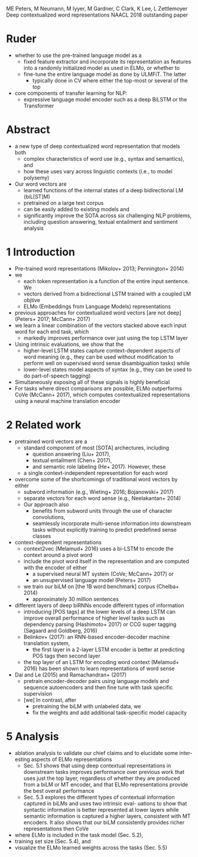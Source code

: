 ME Peters, M Neumann, M Iyyer, M Gardner, C Clark, K Lee, L Zettlemoyer
Deep contextualized word representations
NAACL 2018 outstanding paper

# Ruder

* whether to use the pre-trained language model as a
  * fixed feature extractor and incorporate its representation as features into
    a randomly initialized model as used in ELMo, or whether to
  * fine-tune the entire language model as done by ULMFiT. The latter
    * typically done in CV where either the top-most or several of the top
* core components of transfer learning for NLP:
  * expressive language model encoder such as a deep BiLSTM or the Transformer

# Abstract

* a new type of deep contextualized word representation that models both
  * complex characteristics of word use (e.g., syntax and semantics), and
  * how these uses vary across linguistic contexts (i.e., to model polysemy)
* Our word vectors are
  * learned functions of the internal states of a deep bidirectional LM
    (biL[ST]M)
  * pretrained on a large text corpus
  * can be easily added to existing models and
  * significantly improve the SOTA across six challenging NLP problems,
    including question answering, textual entailment and sentiment analysis

# 1 Introduction

* Pre-trained word representations (Mikolov+ 2013; Pennington+ 2014)
* we
  * each token representation is a function of the entire input sentence. We
  * vectors derived from a bidirectional LSTM trained with a coupled LM objtive
  * ELMo (Embeddings from Language Models) representations
* previous approaches for contextualized word vectors [are not deep]
  (Peters+ 2017; McCann+ 2017)
* we learn a linear combination of the vectors stacked above each input word
  for each end task, which
  * markedly improves performance over just using the top LSTM layer
* Using intrinsic evaluations, we show that the
  * higher-level LSTM states
  capture context-dependent aspects of word meaning (e.g., they can be used
  without modification to perform well on supervised word sense disambiguation
  tasks) while
  * lower-level states model aspects of syntax (e.g., they can be used to do
    part-of-speech tagging)
* Simultaneously exposing all of these signals is highly beneficial
* For tasks where direct comparisons are possible, ELMo outperforms CoVe
  (McCann+ 2017), which computes contextualized representations using a
  neural machine translation encoder

# 2 Related work

* pretrained word vectors are a
  * standard component of most [SOTA] archectures, including
    * question answering (Liu+ 2017),
    * textual entailment (Chen+ 2017),
    * and semantic role labeling (He+ 2017). However, these
  * a single context-independent representation for each word
* overcome some of the shortcomings of traditional word vectors by either
  * subword information (e.g., Wieting+ 2016; Bojanowski+ 2017)
  * separate vectors for each word sense (e.g., Neelakantan+ 2014)
  * Our approach also
    * benefits from subword units through the use of character convolutions,
    * seamlessly incorporate multi-sense information into downstream tasks
      without explicitly training to predict predefined sense classes
* context-dependent representations
  * context2vec (Melamud+ 2016) uses a bi-LSTM to encode the context
    around a pivot word
  * include the pivot word itself in the representation and are computed with
    the encoder of either
    * a supervised neural MT system (CoVe; McCann+ 2017) or
    * an unsupervised language model (Peters+ 2017)
  * we train our biLM on [the 1B word benchmark] corpus (Chelba+ 2014)
    * approximately 30 million sentences
* different layers of deep biRNNs encode different types of information
  * introducing [POS tags] at the lower levels of a deep LSTM
    can improve overall performance of higher level tasks such as
    dependency parsing (Hashimoto+ 2017) or
    CCG super tagging (Søgaard and Goldberg, 2016)
  * Belinkov+ (2017): an RNN-based encoder-decoder machine translation system,
    * the first layer in a 2-layer LSTM encoder is better at predicting POS
      tags then second layer
  * the top layer of an LSTM for encoding word context (Melamud+ 2016)
    has been shown to learn representations of word sense
* Dai and Le (2015) and Ramachandran+ (2017)
  * pretrain encoder-decoder pairs using language models and sequence
    autoencoders and then
    fine tune with task specific supervision
  * [we] In contrast, after
    * pretraining the biLM with unlabeled data, we
    * fix the weights and add additional task-specific model capacity

# 5 Analysis

* ablation analysis to validate our chief claims and to elucidate some inter-
  esting aspects of ELMo representations
  * Sec. 5.1 shows that using deep contextual representations in downstream
    tasks improves performance
    over previous work that uses just the top layer,
    regardless of whether they are produced from a biLM or MT encoder, and that
    ELMo representations provide the best overall performance
  * Sec. 5.3 explores the different types of contextual information captured in
    biLMs and uses
    two intrinsic eval- uations to show that
    syntactic information is better represented at lower layers while
    semantic information is captured a higher layers,
    consistent with MT encoders. It also shows that
    our biLM consistently provides richer representations then CoVe
* where ELMo is included in the task model (Sec. 5.2),
* training set size (Sec. 5.4), and
* visualize the ELMo learned weights across the tasks (Sec.  5.5)
